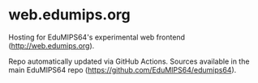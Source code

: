 # web.edumips.org

Hosting for EduMIPS64's experimental web frontend (http://web.edumips.org).

Repo automatically updated via GitHub Actions. Sources available in the main EduMIPS64 repo (https://github.com/EduMIPS64/edumips64).
